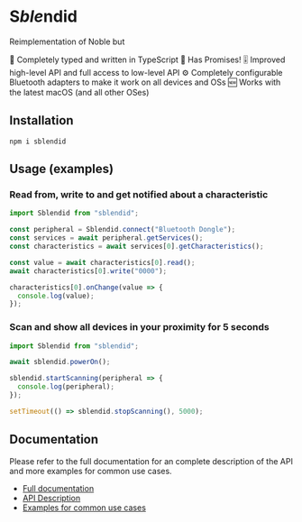 # S*ble*ndid

Reimplementation of Noble but

💪 Completely typed and written in TypeScript
💍 Has Promises!
🎚️ Improved high-level API and full access to low-level API
⚙️ Completely configurable Bluetooth adapters to make it work on all devices and OSs
🆕 Works with the latest macOS (and all other OSes)

## Installation

```shell
npm i sblendid
```

## Usage (examples)

### Read from, write to and get notified about a characteristic

```js
import Sblendid from "sblendid";

const peripheral = Sblendid.connect("Bluetooth Dongle");
const services = await peripheral.getServices();
const characteristics = await services[0].getCharacteristics();

const value = await characteristics[0].read();
await characteristics[0].write("0000");

characteristics[0].onChange(value => {
  console.log(value);
});
```

### Scan and show all devices in your proximity for 5 seconds

```js
import Sblendid from "sblendid";

await sblendid.powerOn();

sblendid.startScanning(peripheral => {
  console.log(peripheral);
});

setTimeout(() => sblendid.stopScanning(), 5000);
```

## Documentation

Please refer to the full documentation for an complete description of the API and more examples for common use cases.

- [Full documentation]()
- [API Description]()
- [Examples for common use cases]()

